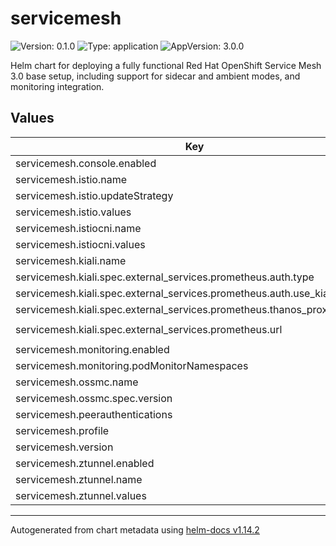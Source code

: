 # servicemesh

![Version: 0.1.0](https://img.shields.io/badge/Version-0.1.0-informational?style=flat-square) ![Type: application](https://img.shields.io/badge/Type-application-informational?style=flat-square) ![AppVersion: 3.0.0](https://img.shields.io/badge/AppVersion-3.0.0-informational?style=flat-square)

Helm chart for deploying a fully functional Red Hat OpenShift Service Mesh 3.0 base setup, including support for sidecar and ambient modes, and monitoring integration.

## Values

| Key | Type | Default | Description |
|-----|------|---------|-------------|
| servicemesh.console.enabled | bool | `true` |  |
| servicemesh.istio.name | string | `"default"` |  |
| servicemesh.istio.updateStrategy | object | `{}` |  |
| servicemesh.istio.values | object | `{}` |  |
| servicemesh.istiocni.name | string | `"default"` |  |
| servicemesh.istiocni.values | object | `{}` |  |
| servicemesh.kiali.name | string | `"default"` |  |
| servicemesh.kiali.spec.external_services.prometheus.auth.type | string | `"bearer"` |  |
| servicemesh.kiali.spec.external_services.prometheus.auth.use_kiali_token | bool | `true` |  |
| servicemesh.kiali.spec.external_services.prometheus.thanos_proxy.enabled | bool | `true` |  |
| servicemesh.kiali.spec.external_services.prometheus.url | string | `"https://thanos-querier.openshift-monitoring.svc.cluster.local:9091"` |  |
| servicemesh.monitoring.enabled | bool | `true` |  |
| servicemesh.monitoring.podMonitorNamespaces | list | `[]` |  |
| servicemesh.ossmc.name | string | `"ossmconsole"` |  |
| servicemesh.ossmc.spec.version | string | `"default"` |  |
| servicemesh.peerauthentications | list | `[]` |  |
| servicemesh.profile | string | `""` |  |
| servicemesh.version | string | `"v1.24.3"` |  |
| servicemesh.ztunnel.enabled | bool | `false` |  |
| servicemesh.ztunnel.name | string | `"default"` |  |
| servicemesh.ztunnel.values | object | `{}` |  |

----------------------------------------------
Autogenerated from chart metadata using [helm-docs v1.14.2](https://github.com/norwoodj/helm-docs/releases/v1.14.2)
